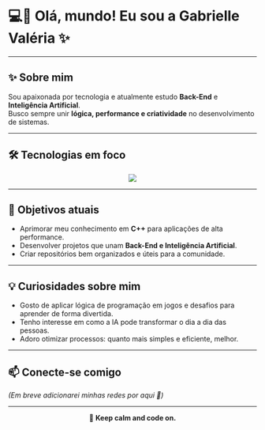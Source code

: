 # 💻🚀 Olá, mundo! Eu sou a Gabrielle Valéria ✨

---

## ✨ Sobre mim
Sou apaixonada por tecnologia e atualmente estudo **Back-End** e **Inteligência Artificial**.  
Busco sempre unir **lógica, performance e criatividade** no desenvolvimento de sistemas.

---

## 🛠️ Tecnologias em foco

<p align="center">
  <a href="https://skillicons.dev">
    <img src="https://skillicons.dev/icons?i=html,css,js,py,c,cpp&theme=light" />
  </a>
</p>

---

## 📌 Objetivos atuais
- Aprimorar meu conhecimento em **C++** para aplicações de alta performance.  
- Desenvolver projetos que unam **Back-End e Inteligência Artificial**.  
- Criar repositórios bem organizados e úteis para a comunidade.

---

## 💡 Curiosidades sobre mim
- Gosto de aplicar lógica de programação em jogos e desafios para aprender de forma divertida.  
- Tenho interesse em como a IA pode transformar o dia a dia das pessoas.  
- Adoro otimizar processos: quanto mais simples e eficiente, melhor.  

---

## 📫 Conecte-se comigo
*(Em breve adicionarei minhas redes por aqui 👀)*

---

<p align="center">
🐧 <b>Keep calm and code on.</b>
</p>
